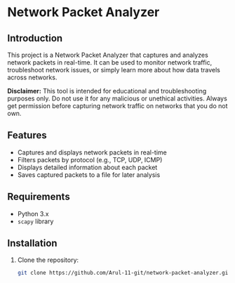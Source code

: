 # Network Packet Analyzer

## Introduction

This project is a Network Packet Analyzer that captures and analyzes network packets in real-time. It can be used to monitor network traffic, troubleshoot network issues, or simply learn more about how data travels across networks.

**Disclaimer:** This tool is intended for educational and troubleshooting purposes only. Do not use it for any malicious or unethical activities. Always get permission before capturing network traffic on networks that you do not own.

## Features

- Captures and displays network packets in real-time
- Filters packets by protocol (e.g., TCP, UDP, ICMP)
- Displays detailed information about each packet
- Saves captured packets to a file for later analysis

## Requirements

- Python 3.x
- `scapy` library

## Installation

1. Clone the repository:
   ```bash
   git clone https://github.com/Arul-11-git/network-packet-analyzer.git
